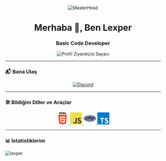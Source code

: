 <!-- MasterHead görseli ortalanmış -->
<div align="center">
  <img src="https://i.pinimg.com/originals/a8/7f/4f/a87f4f342cdd9f3b06b8ff943dbf25b1.gif" alt="MasterHead" />
</div>

<!-- Başlıklar -->
<h1 align="center">Merhaba 👋, Ben Lexper</h1>
<h3 align="center">Basic Code Developer</h3>

<!-- Profil ziyaretçi sayacı -->
<div align="center">
  <img src="https://komarev.com/ghpvc/?username=Lexper&color=32CD32" alt="Profil Ziyaretçisi Sayacı"/>
</div>

---

<!-- İletişim bölümü -->
### 📬 Bana Ulaş

<p align="center">
  <!-- Discord linki, DiscordID'yi kendi ID'nle değiştir -->
  <a href="https://discord.com/users/DiscordID" target="_blank">
    <img src="https://raw.githubusercontent.com/rahuldkjain/github-profile-readme-generator/master/src/images/icons/Social/discord.svg" alt="Discord" width="40" height="40"/>
  </a>
</p>

---

<!-- Bildiğin diller ve araçlar -->
### 🛠️ Bildiğim Diller ve Araçlar

<p align="center">
  <a href="https://www.w3.org/html/" target="_blank" rel="noreferrer">
    <img src="https://raw.githubusercontent.com/devicons/devicon/master/icons/html5/html5-original-wordmark.svg" alt="HTML5" width="40" height="40"/>
  </a>
  <a href="https://developer.mozilla.org/tr/docs/Web/JavaScript" target="_blank" rel="noreferrer">
    <img src="https://raw.githubusercontent.com/devicons/devicon/master/icons/javascript/javascript-original.svg" alt="JavaScript" width="40" height="40"/>
  </a>
  <a href="https://www.php.net/" target="_blank" rel="noreferrer">
    <img src="https://raw.githubusercontent.com/devicons/devicon/master/icons/php/php-original.svg" alt="PHP" width="40" height="40"/>
  </a>
  <a href="https://www.typescriptlang.org/" target="_blank" rel="noreferrer">
    <img src="https://raw.githubusercontent.com/devicons/devicon/master/icons/typescript/typescript-original.svg" alt="TypeScript" width="40" height="40"/>
  </a>
</p>

---

<!-- GitHub istatistikleri -->
### 📊 İstatistiklerim

<p align="center">
  <p><img src="https://github-readme-stats.vercel.app/api/top-langs?username=lexper&show_icons=true&locale=en&layout=compact" alt="lexper" /></p>
</p>
